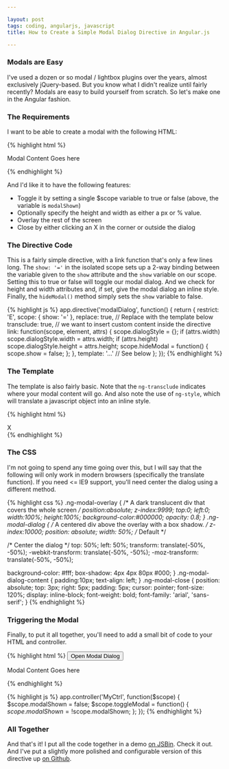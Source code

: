 ```yaml
---

layout: post
tags: coding, angularjs, javascript
title: How to Create a Simple Modal Dialog Directive in Angular.js

---
```


### Modals are Easy

I've used a dozen or so modal / lightbox plugins over the years, almost exclusively jQuery-based. But you know what I didn't realize until fairly recently? Modals are easy to build yourself from scratch. So let's make one in the Angular fashion.

<!-- more -->

### The Requirements

I want to be able to create a modal with the following HTML:

{% highlight html %}
<modal-dialog show='modalShown' width='750px' height='90%'>
  <p>Modal Content Goes here<p>
</modal-dialog>
{% endhighlight %}

And I'd like it to have the following features:

* Toggle it by setting a single $scope variable to true or false (above, the variable is `modalShown`)
* Optionally specify the height and width as either a px or % value.
* Overlay the rest of the screen
* Close by either clicking an X in the corner or outside the dialog

### The Directive Code

This is a fairly simple directive, with a link function that's only a few lines long. The `show: '='` in the isolated scope sets up a 2-way binding between the variable given to the `show` attribute and the `show` variable on our scope. Setting this to true or false will toggle our modal dialog. And we check for height and width attributes and, if set, give the modal dialog an inline style. Finally, the `hideModal()` method simply sets the `show` variable to false.

{% highlight js %}
app.directive('modalDialog', function() {
  return {
    restrict: 'E',
    scope: {
      show: '='
    },
    replace: true, // Replace with the template below
    transclude: true, // we want to insert custom content inside the directive
    link: function(scope, element, attrs) {
      scope.dialogStyle = {};
      if (attrs.width)
        scope.dialogStyle.width = attrs.width;
      if (attrs.height)
        scope.dialogStyle.height = attrs.height;
      scope.hideModal = function() {
        scope.show = false;
      };
    },
    template: '...' // See below
  };
});
{% endhighlight %}

### The Template

The template is also fairly basic. Note that the `ng-transclude` indicates where your modal content will go. And also note the use of `ng-style`, which will translate a javascript object into an inline style.

{% highlight html %}
<div class='ng-modal' ng-show='show'>
  <div class='ng-modal-overlay' ng-click='hideModal()'></div>
  <div class='ng-modal-dialog' ng-style='dialogStyle'>
    <div class='ng-modal-close' ng-click='hideModal()'>X</div>
    <div class='ng-modal-dialog-content' ng-transclude></div>
  </div>
</div>
{% endhighlight %}

### The CSS

I'm not going to spend any time going over this, but I will say that the following will only work in modern browsers (specifically the translate function). If you need <= IE9 support, you'll need center the dialog using a different method.

{% highlight css %}
.ng-modal-overlay {
  /* A dark translucent div that covers the whole screen */
  position:absolute;
  z-index:9999;
  top:0;
  left:0;
  width:100%;
  height:100%;
  background-color:#000000;
  opacity: 0.8;
}
.ng-modal-dialog {
  /* A centered div above the overlay with a box shadow. */
  z-index:10000;
  position: absolute;
  width: 50%; /* Default */

  /* Center the dialog */
  top: 50%;
  left: 50%;
  transform: translate(-50%, -50%);
  -webkit-transform: translate(-50%, -50%);
  -moz-transform: translate(-50%, -50%);

  background-color: #fff;
  box-shadow: 4px 4px 80px #000;
}
.ng-modal-dialog-content {
  padding:10px;
  text-align: left;
}
.ng-modal-close {
  position: absolute;
  top: 3px;
  right: 5px;
  padding: 5px;
  cursor: pointer;
  font-size: 120%;
  display: inline-block;
  font-weight: bold;
  font-family: 'arial', 'sans-serif';
}
{% endhighlight %}


### Triggering the Modal

Finally, to put it all together, you'll need to add a small bit of code to your HTML and controller.

{% highlight html %}
<button ng-click='toggleModal()'>Open Modal Dialog</button>
<modal-dialog show='modalShown' width='750px' height='60%'>
  <p>Modal Content Goes here<p>
</modal-dialog>
{% endhighlight %}

{% highlight js %}
app.controller('MyCtrl', function($scope) {
  $scope.modalShown = false;
  $scope.toggleModal = function() {
    $scope.modalShown = !$scope.modalShown;
  };
});
{% endhighlight %}

### All Together

And that's it! I put all the code together in a demo [on JSBin](http://jsbin.com/aDuJIku/2). Check it out. And I've put a slightly more polished and configurable version of this directive up [on Github](http://github.com/adamalbrecht/ngModal).

